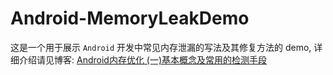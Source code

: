 # Android-MemoryLeakDemo

这是一个用于展示 `Android` 开发中常见内存泄漏的写法及其修复方法的 demo, 详细介绍请见博客:
<a href="http://blog.csdn.net/clevergump/article/details/52013873" target="_blank">Android内存优化 (一)基本概念及常用的检测手段</a>